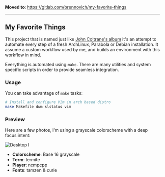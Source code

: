 **Moved to**: https://gitlab.com/brennovich/my-favorite-things

---------------------------------------

## My Favorite Things

This project that is named just like [John Coltrane's album](https://en.wikipedia.org/wiki/My_Favorite_Things_(album)) it's an attempt to automate every step of a fresh ArchLinux, Parabola or Debian installation. It assume a custom workflow used by me, and builds an environment with this workflow in mind.

Everything is automated using `make`. There are many utilities and system specific scripts in order to provide seamless integration.

### Usage

You can take advantage of `make` tasks:

```sh
# Install and configure VIm in arch based distro
make Makefile dwm slstatus vim
```

### Preview

Here are a few photos, I'm using a grayscale colorscheme with a deep focus intent:

![Desktop I](https://user-images.githubusercontent.com/379894/45260641-03e2f400-b3c3-11e8-9811-040c1e0b3c32.png)

- **Colorscheme**: Base 16 grayscale
- **Term**: termite
- **Player**: ncmpcpp
- **Fonts**: tamzen & curie
